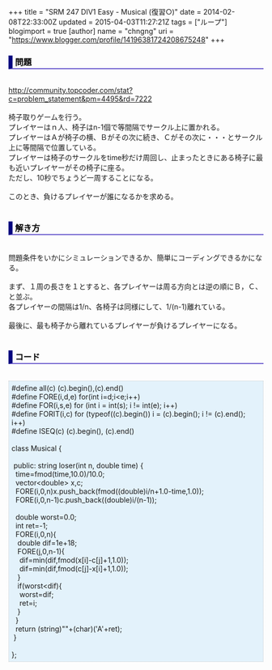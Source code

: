 +++
title = "SRM 247 DIV1 Easy - Musical (復習○)"
date = 2014-02-08T22:33:00Z
updated = 2015-04-03T11:27:21Z
tags = ["ループ"]
blogimport = true 
[author]
	name = "chngng"
	uri = "https://www.blogger.com/profile/14196381724208675248"
+++

<div dir="ltr" style="text-align: left;" trbidi="on"><h3 style="border-bottom: 2px solid slateblue; border-left: 8px solid navy; color: black; padding: 0px 0px 1px 5px;">問題 </h3><br /><a href="http://community.topcoder.com/stat?c=problem_statement&amp;pm=4495&amp;rd=7222" target="_blank">http://community.topcoder.com/stat?c=problem_statement&amp;pm=4495&amp;rd=7222</a><br /><br />椅子取りゲームを行う。<br />プレイヤーはｎ人、椅子はn-1個で等間隔でサークル上に置かれる。<br />プレイヤーはＡが椅子の横、Ｂがその次に続き、Ｃがその次に・・・とサークル上に等間隔で位置している。<br />プレイヤーは椅子のサークルをtime秒だけ周回し、止まったときにある椅子に最も近いプレイヤーがその椅子に座る。<br />ただし、10秒でちょうど一周することになる。<br /><br />このとき、負けるプレイヤーが誰になるかを求める。<br /><br /><h3 style="border-bottom: 2px solid slateblue; border-left: 8px solid navy; color: black; padding: 0px 0px 1px 5px;">解き方 </h3><br />問題条件をいかにシミュレーションできるか、簡単にコーディングできるかになる。<br /><br />まず、１周の長さを１とすると、各プレイヤーは周る方向とは逆の順にＢ，Ｃ、と並ぶ。<br />各プレイヤーの間隔は1/n、各椅子は同様にして、1/(n-1)離れている。<br /><br />最後に、最も椅子から離れているプレイヤーが負けるプレイヤーになる。<br /><br /><h3 style="border-bottom: 2px solid slateblue; border-left: 8px solid navy; color: black; padding: 0px 0px 1px 5px;">コード </h3><br /><div style="background-color: #e3f2fb; border: 1px dotted #CCCCCC; padding: 5px;">#define all(c) (c).begin(),(c).end()<br />#define FORE(i,d,e) for(int i=d;i&lt;e;i++)<br />#define FOR(i,s,e) for (int i = int(s); i != int(e); i++)<br />#define FORIT(i,c) for (typeof((c).begin()) i = (c).begin(); i != (c).end(); i++)<br />#define ISEQ(c) (c).begin(), (c).end()<br /><br />class Musical {<br /><br /><span class="Apple-tab-span" style="white-space: pre;"> </span>public: string loser(int n, double time) {<br /><span class="Apple-tab-span" style="white-space: pre;">  </span>time=fmod(time,10.0)/10.0;<br /><span class="Apple-tab-span" style="white-space: pre;">  </span>vector&lt;double&gt; x,c;<br /><span class="Apple-tab-span" style="white-space: pre;">  </span>FORE(i,0,n)x.push_back(fmod((double)i/n+1.0-time,1.0));<br /><span class="Apple-tab-span" style="white-space: pre;">  </span>FORE(i,0,n-1)c.push_back((double)i/(n-1));<br /><br /><span class="Apple-tab-span" style="white-space: pre;">  </span>double worst=0.0;<br /><span class="Apple-tab-span" style="white-space: pre;">  </span>int ret=-1;<br /><span class="Apple-tab-span" style="white-space: pre;">  </span>FORE(i,0,n){<br /><span class="Apple-tab-span" style="white-space: pre;">   </span>double dif=1e+18;<br /><span class="Apple-tab-span" style="white-space: pre;">   </span>FORE(j,0,n-1){<br /><span class="Apple-tab-span" style="white-space: pre;">    </span>dif=min(dif,fmod(x[i]-c[j]+1,1.0));<br /><span class="Apple-tab-span" style="white-space: pre;">    </span>dif=min(dif,fmod(c[j]-x[i]+1,1.0));<br /><span class="Apple-tab-span" style="white-space: pre;">   </span>}<br /><span class="Apple-tab-span" style="white-space: pre;">   </span>if(worst&lt;dif){<br /><span class="Apple-tab-span" style="white-space: pre;">    </span>worst=dif;<br /><span class="Apple-tab-span" style="white-space: pre;">    </span>ret=i;<br /><span class="Apple-tab-span" style="white-space: pre;">   </span>}<br /><span class="Apple-tab-span" style="white-space: pre;">  </span>}<br /><span class="Apple-tab-span" style="white-space: pre;">  </span>return (string)""+(char)('A'+ret);<br /><span class="Apple-tab-span" style="white-space: pre;"> </span>}<br /><br />};</div></div>
